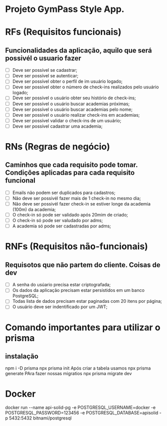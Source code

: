 # Projeto GymPass Style App.

# RFs (Requisitos funcionais)
## Funcionalidades da aplicação, aquilo que será possivél o usuario fazer

- [ ] Deve ser possível se cadastrar;
- [ ] Deve ser possível se autenticar;
- [ ] Deve ser possível obter o perfil de im usuário logado;
- [ ] Deve ser possível obter o número de check-ins realizados pelo usuário logado;
- [ ] Deve ser possível o usuário obter seu histório de check-ins;
- [ ] Deve ser possível o usuário buscar academias próximas;
- [ ] Deve ser possível o usuário buscar academias pelo nome;
- [ ] Deve ser possível o usuário realizar check-ins em academias;
- [ ] Deve ser possível validar o check-ins de um usuário;
- [ ] Deve ser possível cadastrar uma academia;

# RNs (Regras de negócio)
## Caminhos que cada requisito pode tomar. Condições aplicadas para cada requisito funcional

- [ ] Emails não podem ser duplicados para cadastros;
- [ ] Não deve ser possivél fazer mais de 1 check-in no mesmo dia;
- [ ] Não deve ser possivél fazer check-in se estiver longe da academia (100m) da academia;
- [ ] O check-in só pode ser validado após 20mim de criado;
- [ ] O check-in só pode ser valudado por adms;
- [ ] A academia só pode ser cadastradas por adms;

# RNFs (Requisitos não-funcionais)
## Requisotos que não partem do cliente. Coisas de dev

- [ ] A senha do usúario precisa estar criptografada;
- [ ] Os dados da aplicação precisam estar persistidos em um banco PostgreSQL;
- [ ] Todas lista de dados precisam estar paginadas com 20 itens por página;
- [ ] O usuário deve ser indentificado por um JWT;

# Comando importantes para utilizar o prisma

## instalação 

npm i -D prisma
npx prisma init 
Após criar a tabela usamos 
npx prisma generate
PAra fazer nossas migratios 
npx prisma migrate dev

# Docker 

docker run --name api-solid-pg -e POSTGRESQL_USERNAME=docker -e POSTGRESQL_PASSWORD=123456 -e POSTGRESQL_DATABASE=apisolid -p 5432:5432  bitnami/postgresql
